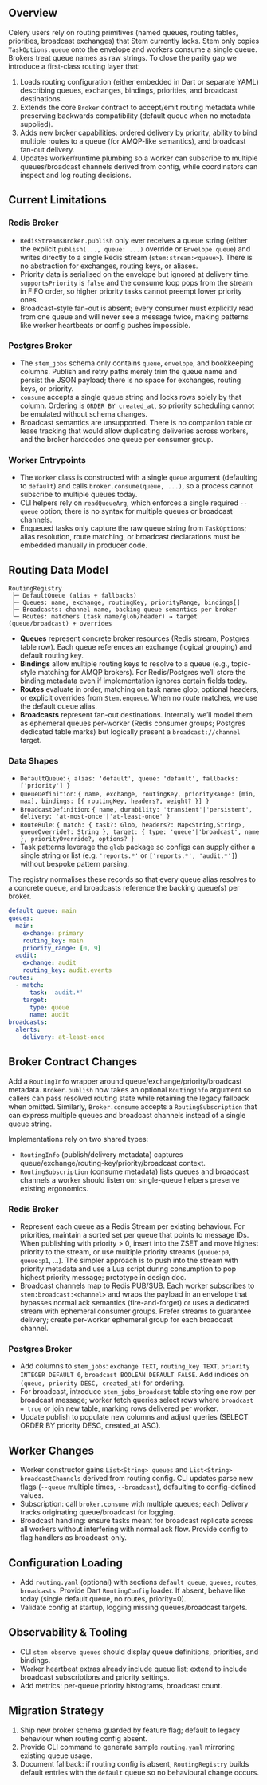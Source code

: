 ## Overview
Celery users rely on routing primitives (named queues, routing tables, priorities, broadcast exchanges) that Stem currently lacks. Stem only copies `TaskOptions.queue` onto the envelope and workers consume a single queue. Brokers treat queue names as raw strings. To close the parity gap we introduce a first-class routing layer that:

1. Loads routing configuration (either embedded in Dart or separate YAML) describing queues, exchanges, bindings, priorities, and broadcast destinations.
2. Extends the core `Broker` contract to accept/emit routing metadata while preserving backwards compatibility (default queue when no metadata supplied).
3. Adds new broker capabilities: ordered delivery by priority, ability to bind multiple routes to a queue (for AMQP-like semantics), and broadcast fan-out delivery.
4. Updates worker/runtime plumbing so a worker can subscribe to multiple queues/broadcast channels derived from config, while coordinators can inspect and log routing decisions.

## Current Limitations
### Redis Broker
- `RedisStreamsBroker.publish` only ever receives a queue string (either the explicit `publish(..., queue: ...)` override or `Envelope.queue`) and writes directly to a single Redis stream (`stem:stream:<queue>`). There is no abstraction for exchanges, routing keys, or aliases.
- Priority data is serialised on the envelope but ignored at delivery time. `supportsPriority` is `false` and the consume loop pops from the stream in FIFO order, so higher priority tasks cannot preempt lower priority ones.
- Broadcast-style fan-out is absent; every consumer must explicitly read from one queue and will never see a message twice, making patterns like worker heartbeats or config pushes impossible.

### Postgres Broker
- The `stem_jobs` schema only contains `queue`, `envelope`, and bookkeeping columns. Publish and retry paths merely trim the queue name and persist the JSON payload; there is no space for exchanges, routing keys, or priority.
- `consume` accepts a single queue string and locks rows solely by that column. Ordering is `ORDER BY created_at`, so priority scheduling cannot be emulated without schema changes.
- Broadcast semantics are unsupported. There is no companion table or lease tracking that would allow duplicating deliveries across workers, and the broker hardcodes one queue per consumer group.

### Worker Entrypoints
- The `Worker` class is constructed with a single `queue` argument (defaulting to `default`) and calls `broker.consume(queue, ...)`, so a process cannot subscribe to multiple queues today.
- CLI helpers rely on `readQueueArg`, which enforces a single required `--queue` option; there is no syntax for multiple queues or broadcast channels.
- Enqueued tasks only capture the raw queue string from `TaskOptions`; alias resolution, route matching, or broadcast declarations must be embedded manually in producer code.

## Routing Data Model
```text
RoutingRegistry
 ├─ DefaultQueue (alias + fallbacks)
 ├─ Queues: name, exchange, routingKey, priorityRange, bindings[]
 ├─ Broadcasts: channel name, backing queue semantics per broker
 └─ Routes: matchers (task name/glob/header) → target (queue/broadcast) + overrides
```

- **Queues** represent concrete broker resources (Redis stream, Postgres table row). Each queue references an exchange (logical grouping) and default routing key.
- **Bindings** allow multiple routing keys to resolve to a queue (e.g., topic-style matching for AMQP brokers). For Redis/Postgres we’ll store the binding metadata even if implementation ignores certain fields today.
- **Routes** evaluate in order, matching on task name glob, optional headers, or explicit overrides from `Stem.enqueue`. When no route matches, we use the default queue alias.
- **Broadcasts** represent fan-out destinations. Internally we’ll model them as ephemeral queues per-worker (Redis consumer groups; Postgres dedicated table marks) but logically present a `broadcast://channel` target.

### Data Shapes
- `DefaultQueue`: `{ alias: 'default', queue: 'default', fallbacks: ['priority'] }`
- `QueueDefinition`: `{ name, exchange, routingKey, priorityRange: [min, max], bindings: [{ routingKey, headers?, weight? }] }`
- `BroadcastDefinition`: `{ name, durability: 'transient'|'persistent', delivery: 'at-most-once'|'at-least-once' }`
- `RouteRule`: `{ match: { task?: Glob, headers?: Map<String,String>, queueOverride?: String }, target: { type: 'queue'|'broadcast', name }, priorityOverride?, options? }`
- Task patterns leverage the `glob` package so configs can supply either a single string or list (e.g. `'reports.*'` or `['reports.*', 'audit.*']`) without bespoke pattern parsing.

The registry normalises these records so that every queue alias resolves to a concrete queue, and broadcasts reference the backing queue(s) per broker.

```yaml
default_queue: main
queues:
  main:
    exchange: primary
    routing_key: main
    priority_range: [0, 9]
  audit:
    exchange: audit
    routing_key: audit.events
routes:
  - match:
      task: 'audit.*'
    target:
      type: queue
      name: audit
broadcasts:
  alerts:
    delivery: at-least-once
```

## Broker Contract Changes
Add a `RoutingInfo` wrapper around queue/exchange/priority/broadcast metadata. `Broker.publish` now takes an optional `RoutingInfo` argument so callers can pass resolved routing state while retaining the legacy fallback when omitted. Similarly, `Broker.consume` accepts a `RoutingSubscription` that can express multiple queues and broadcast channels instead of a single queue string.

Implementations rely on two shared types:

- `RoutingInfo` (publish/delivery metadata) captures queue/exchange/routing-key/priority/broadcast context.
- `RoutingSubscription` (consume metadata) lists queues and broadcast channels a worker should listen on; single-queue helpers preserve existing ergonomics.

### Redis Broker
- Represent each queue as a Redis Stream per existing behaviour. For priorities, maintain a sorted set per queue that points to message IDs. When publishing with priority > 0, insert into the ZSET and move highest priority to the stream, or use multiple priority streams (`queue:p0`, `queue:p1`, …). The simpler approach is to push into the stream with priority metadata and use a Lua script during consumption to pop highest priority message; prototype in design doc.
- Broadcast channels map to Redis PUB/SUB. Each worker subscribes to `stem:broadcast:<channel>` and wraps the payload in an envelope that bypasses normal ack semantics (fire-and-forget) or uses a dedicated stream with ephemeral consumer groups. Prefer streams to guarantee delivery; create per-worker ephemeral group for each broadcast channel.

### Postgres Broker
- Add columns to `stem_jobs`: `exchange TEXT`, `routing_key TEXT`, `priority INTEGER DEFAULT 0`, `broadcast BOOLEAN DEFAULT FALSE`. Add indices on `(queue, priority DESC, created_at)` for ordering.
- For broadcast, introduce `stem_jobs_broadcast` table storing one row per broadcast message; worker fetch queries select rows where `broadcast = true` or join new table, marking rows delivered per worker.
- Update publish to populate new columns and adjust queries (SELECT ORDER BY priority DESC, created_at ASC).

## Worker Changes
- Worker constructor gains `List<String> queues` and `List<String> broadcastChannels` derived from routing config. CLI updates parse new flags (`--queue` multiple times, `--broadcast`), defaulting to config-defined values.
- Subscription: call `broker.consume` with multiple queues; each Delivery tracks originating queue/broadcast for logging.
- Broadcast handling: ensure tasks meant for broadcast replicate across all workers without interfering with normal ack flow. Provide config to flag handlers as broadcast-only.

## Configuration Loading
- Add `routing.yaml` (optional) with sections `default_queue`, `queues`, `routes`, `broadcasts`. Provide Dart `RoutingConfig` loader. If absent, behave like today (single default queue, no routes, priority=0).
- Validate config at startup, logging missing queues/broadcast targets.

## Observability & Tooling
- CLI `stem observe queues` should display queue definitions, priorities, and bindings.
- Worker heartbeat extras already include queue list; extend to include broadcast subscriptions and priority settings.
- Add metrics: per-queue priority histograms, broadcast count.

## Migration Strategy
1. Ship new broker schema guarded by feature flag; default to legacy behaviour when routing config absent.
2. Provide CLI command to generate sample `routing.yaml` mirroring existing queue usage.
3. Document fallback: if routing config is absent, `RoutingRegistry` builds default entries with the `default` queue so no behavioural change occurs.
